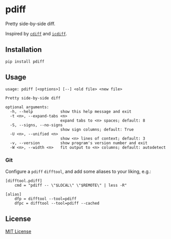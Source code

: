 # pdiff

Pretty side-by-side diff.

Inspired by [`cdiff`](https://github.com/ymattw/cdiff) and
[`icdiff`](https://github.com/jeffkaufman/icdiff).

## Installation

    pip install pdiff

## Usage

```
usage: pdiff [<options>] [--] <old file> <new file>

Pretty side-by-side diff

optional arguments:
  -h, --help            show this help message and exit
  -t <n>, --expand-tabs <n>
                        expand tabs to <n> spaces; default: 8
  -S, --signs, --no-signs
                        show sign columns; default: True
  -U <n>, --unified <n>
                        show <n> lines of context; default: 3
  -v, --version         show program's version number and exit
  -W <n>, --width <n>   fit output to <n> columns; default: autodetect
```

### Git

Configure a `pdiff` `difftool`, and add some aliases to your liking, e.g.:

```
[difftool.pdiff]
	cmd = "pdiff -- \"$LOCAL\" \"$REMOTE\" | less -R"

[alias]
	dfp = difftool --tool=pdiff
	dfpc = difftool --tool=pdiff --cached
```

## License

[MIT License](LICENSE.txt)
